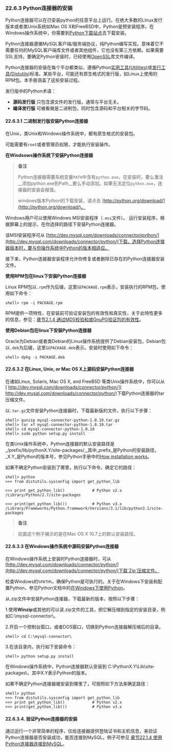 ### 22.6.3 Python连接器的安装

Python连接器可以在已安装python的任意平台上运行。在绝大多数的LInux发行版本或者类Unix系统如Mac OS X和FreeBSD中，Python是预安装程序。在Windows操作系统中，你需要到[Python下载站点](http://python.org/download/)去下载安装。 

Python连接器遵循MySQL客户端/服务端协议，纯Python编写实现。意味着它不需要任何的MySQL客户端库文件或者其他组件，它也没有第三方依赖。如果需要SSL支持，要确定Python安装时，已经使用[OpenSSL](http://www.openssl.org/)库文件编译。

Python连接器的安装在每个平台都类似，遵循Python[实用工具(Utilities)](http://docs.python.org/2/install/index.html#install-index)或[发行工具(Distutils)](http://docs.python.org/2/distutils/)标准。某些平台，可能还有原生格式的发行版，如Linux上使用的RPM包。本手册涵盖了这些安装过程。

发行版中的Python术语：

* __源码发行版__ 只包含源文件的发行版，通常与平台无关。
* __编译发行版__ 可被看做是二进制包，同时包含源码和平台相关的字节码。


#### 22.6.3.1 二进制发行版安装Python连接器

在Unix，类Unix和Windows操作系统中，都有原生格式的安装包。

可能需要有`root`或者管理员权限，才能执行安装操作。

__在Windsows操作系统下安装Python连接器__

>__备注__
>
>Python连接器需要系统变量`PATH`中含有`python.exe`，在安装时，要么激活__添加python.exe到Path__要么手动添加。如果无法定位`python.exe`，连接器的安装会报错。
>
>windows版本Python的下载安装，请点击 [http://python.org/download/](http://python.org/download/)。

Windows用户可以使用Windows MSI安装程序（`.msi`文件）。
运行安装程序，根据屏幕上的提示，在你选择的路径下安装Python连接器。

该MSI安装程序可从 [http://dev.mysql.com/downloads/connector/python/](http://dev.mysql.com/downloads/connector/python/)下载。选择Python连接器版本时，要与你操作系统中Python的版本相适应。

接下来，Python连接器安装程序允许你修复或者删除已存在的Python连接器安装文件。

__使用RPM包在linux下安装Python连接器__

Linux RPM包以`.rpm`作为后缀，这里以`PACKAGE.rpm`表示，安装执行的RPM包，使用如下命令：

    shell> rpm -i PACKAGE.rpm

RPM提供一项特性，在安装前可验证安装包的有效性和真实性，关于此特性更多的信息，参见：[章节2.1.4 通过MD5校验和或GnuPG验证包的有效性][02.01.04]。

__使用Debian包在linux下安装Python连接器__

Oracle为Debian或者类Debian的Linux操作系统提供了Debian安装包，Debian包以`.deb`为后缀，这里以`PACKAGE.deb`表示。安装时使用如下命令：

    shell> dpkg -i PACKAGE.deb


#### 22.6.3.2 在Linux, Unix, or Mac OS X上源码安装Python连接器

在诸如Linux, Solaris, Mac OS X, and FreeBSD 等类Unix操作系统中，你可以从[ http://dev.mysql.com/downloads/connector/python/]( http://dev.mysql.com/downloads/connector/python/)下载Python连接器的tar压缩文件。

以`.tar.gz`文件安装Python连接器时，下载最新版的文件，执行以下步骤：

    shell> gunzip mysql-connector-python-1.0.10.tar.gz
    shell> tar xf mysql-connector-python-1.0.10.tar
    shell> cd mysql-connector-python-1.0.10
    shell> sudo python setup.py install

在类Unix操作系统中，Python连接器的默认安装路径是_/prefix/lib/pythonX.Y/site-packages/_,其中_prefix_是Python的安装路径，_X.Y_是Python的版本号，参见Python手册中的[How installation works](http://docs.python.org/2/install/index.html#how-installation-works)。

如果不确定Python安装到了哪里，执行以下命令，确定它的路径：

    shell> python
    >>> from distutils.sysconfig import get_python_lib
    
    >>> print get_python_lib()            # Python v2.x
    /Library/Python/2.7/site-packages

    >>> print(get_python_lib())           # Python v3.x
	/Library/Frameworks/Python.framework/Versions/3.1/lib/python3.1/site-packages

>__备注__ 

>前面这个例子展示的是在Mac OS X 10.7上的默认安装路径。


#### 22.6.3.3 在Windows操作系统中源码安装Python连接器

在Windows操作系统上安装时Python连接器时，可从[http://dev.mysql.com/downloads/connector/python/](http://dev.mysql.com/downloads/connector/python/)下载`Zip`压缩文件。

检查Windows的`%PATH%`，确保Python是可执行的。关于在Windows下安装和配置Python，参见Python文档中的[在Windows下使用Python](http://docs.python.org/2/using/windows.html)。

从.zip文件中安装Python连接器，下载最新的版本，按照以下步骤：

1.使用**Winzip**或其他的可以读.zip文件的工具，把它解压缩到指定的安装目录，例如C:\mysql-connector\。

2.开启一个控制台窗口，或者DOS窗口，切换到Python连接器解压缩后的目录。

    shell> cd C:\mysql-connector\

3.在该目录内，执行如下安装命令：

    shell> python setup.py install

在Windows操作系统中，Python连接器默认安装到 C:\PythonX.Y\Lib\site-packages\，其中X.Y表示Python的版本。

如果不确定Python连接器被安装到哪里了，可按照如下方法来确定路径：

    shell> python
    >>> from distutils.sysconfig import get_python_lib
    >>> print get_python_lib()            # Python v2.x
    >>> print(get_python_lib())           # Python v3.x


#### 22.6.3.4. 验证Python连接器的安装

通过运行一个非常简单的程序，仅给连接器提供登陆证书和主机信息，来验证Python连接器是否安装成功，能否连接到MySQL。例子可参见 [章节22.1.4 使用Python连接器连接到MySQL][22.01.04]。



[02.01.04]:../Chapter_02/02.01.04_Verifying_Package_Integrity_Using_MD5_Checksums_or_GnuPG.md
[22.01.04]:../Chapter_22/22.01.04_Connecting_to_MySQL_Using_Connector_Python.md
